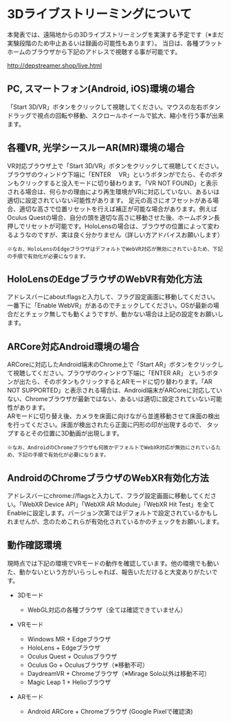 # 3Dライブストリーミングについて
本発表では、遠隔地からの3Dライブストリーミングを実演する予定です（※まだ実験段階のため中止あるいは録画の可能性もあります）。 当日は、各種プラットホームのブラウザから下記のアドレスで視聴する事が可能です。 

http://depstreamer.shop/live.html

## PC, スマートフォン(Android, iOS)環境の場合
「Start 3D/VR」ボタンをクリックして視聴してください。マウスの左右ボタンドラッグで視点の回転や移動、スクロールホイールで拡大、縮小を行う事が出来ます。
	
## 各種VR, 光学シースルーAR(MR)環境の場合
VR対応ブラウザ上で「Start 3D/VR」ボタンをクリックして視聴してください。ブラウザのウィンドウ下端に「ENTER　 VR」というボタンがでたら、そのボタンもクリックすると没入モードに切り替わります。「VR NOT FOUND」と表示される場合は、何らかの理由により再生環境がVRに対応していない、あるいは適切に設定されていない可能性があります。 足元の高さにオフセットがある場合、適切な高さで位置リセットを行えば補正が可能な場合があります。例えばOculus  Questの場合、自分の頭を適切な高さに移動させた後、ホームボタン長押しでリセットが可能です。HoloLensの場合は、ブラウザの位置によって変わるようなのですが、実は良く分かりません（詳しい方アドバイスお願いします）  
	
	※なお、HoloLensのEdgeブラウザはデフォルトでWebVR対応が無効にされているため、下記の手順で有効化が必要になります。

## HoloLensのEdgeブラウザのWebVR有効化方法
アドレスバーにabout:flagsと入力して、フラグ設定画面に移動してください。一番下に「Enable  WebVR」があるのでチェックしてください。OSが最新の場合だとチェック無しでも動くようですが、動かない場合は上記の設定をお願いします。  

## ARCore対応Android環境の場合
ARCoreに対応したAndroid端末のChrome上で「Start AR」ボタンをクリックして視聴してください。ブラウザのウィンドウ下端に「ENTER AR」
というボタンが出たら、そのボタンもクリックするとARモードに切り替わります。「AR NOT SUPPORTED」と表示される場合は、Android端末がARCoreに対応していない、Chromeブラウザが最新ではない、あるいは適切に設定されていない可能性があります。  
ARモードに切り替え後、カメラを床面に向けながら並進移動させて床面の検出を行ってください。床面が検出されたら正面に円形の印が出現するので、
タップするとその位置に3D動画が出現します。

	※なお、AndroidのChromeブラウザも何故かデフォルトでWebXR対応が無効にされているため、下記の手順で有効化が必要になります。

## AndroidのChromeブラウザのWebXR有効化方法
アドレスバーにchrome://flagsと入力して、フラグ設定画面に移動してください。「WebXR Device API」「WebXR AR Module」「WebXR Hit Test」を全てEnableに設定します。バージョン次第ではデフォルトで設定されているかもしれませんが、念のためこれらが有効化されているかのチェックをお願いします。  

## 動作確認環境
現時点では下記の環境でVRモードの動作を確認しています。他の環境でも動いた、動かないという方がいらっしゃれば、報告いただけると大変ありがたいです。  

- 3Dモード
	- WebGL対応の各種ブラウザ（全ては確認できていません）

- VRモード
	- Windows MR + Edgeブラウザ
	- HoloLens + Edgeブラウザ
	- Oculus Quest + Oculusブラウザ
	- Oculus Go + Oculusブラウザ（※移動不可）
	- DaydreamVR + Chromeブラウザ（※Mirage Solo以外は移動不可）
	- Magic Leap 1 + Helioブラウザ

- ARモード
	- Android ARCore + Chromeブラウザ (Google Pixelで確認済)